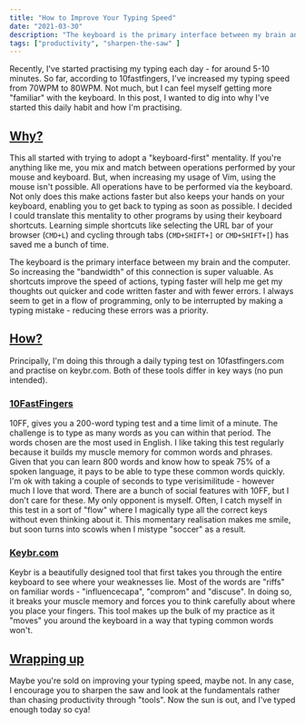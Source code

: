```yaml
---
title: "How to Improve Your Typing Speed"
date: "2021-03-30"
description: "The keyboard is the primary interface between my brain and the computer. So increasing the bandwidth of this connection is super valuable. In this post, I dig into why I started practising typing daily and how you can start"
tags: ["productivity", "sharpen-the-saw" ]
---
```


Recently, I've started practising my typing each day - for around 5-10 minutes. So far, according to 10fastfingers, I've increased my typing speed from 70WPM to 80WPM. Not much, but I can feel myself getting more "familiar" with the keyboard. In this post, I wanted to dig into why I've started this daily habit and how I'm practising.

## [Why?](#why)

This all started with trying to adopt a "keyboard-first" mentality. If you're anything like me, you mix and match between operations performed by your mouse and keyboard. But, when increasing my usage of Vim, using the mouse isn't possible. All operations have to be performed via the keyboard. Not only does this make actions faster but also keeps your hands on your keyboard, enabling you to get back to typing as soon as possible. I decided I could translate this mentality to other programs by using their keyboard shortcuts. Learning simple shortcuts like selecting the URL bar of your browser (`CMD+L`) and cycling through tabs (`CMD+SHIFT+]` or `CMD+SHIFT+[`) has saved me a bunch of time.

The keyboard is the primary interface between my brain and the computer. So increasing the "bandwidth" of this connection is super valuable. As shortcuts improve the speed of actions, typing faster will help me get my thoughts out quicker and code written faster and with fewer errors. I always seem to get in a flow of programming, only to be interrupted by making a typing mistake - reducing these errors was a priority.

## [How?](#how)

Principally, I'm doing this through a daily typing test on 10fastfingers.com and practise on keybr.com.
Both of these tools differ in key ways (no pun intended).

### [10FastFingers](#10fastfingers)

10FF, gives you a 200-word typing test and a time limit of a minute. The challenge is to type as many words as you can within that period. The words chosen are the most used in English.
I like taking this test regularly because it builds my muscle memory for common words and phrases. Given that you can learn 800 words and know how to speak 75% of a spoken language, it pays to be able to type these common words quickly. I'm ok with taking a couple of seconds to type verisimilitude - however much I love that word.
There are a bunch of social features with 10FF, but I don't care for these. My only opponent is myself. Often, I catch myself in this test in a sort of "flow" where I magically type all the correct keys without even thinking about it. This momentary realisation makes me smile, but soon turns into scowls when I mistype "soccer" as a result.

### [Keybr.com](#keybr.com)

Keybr is a beautifully designed tool that first takes you through the entire keyboard to see where your weaknesses lie. Most of the words are "riffs" on familiar words - "influencecapa", "comprom" and "discuse". In doing so, it breaks your muscle memory and forces you to think carefully about where you place your fingers.
This tool makes up the bulk of my practice as it "moves" you around the keyboard in a way that typing common words won't.

## [Wrapping up](#wrapping-up)

Maybe you're sold on improving your typing speed, maybe not. In any case, I encourage you to sharpen the saw and look at the fundamentals rather than chasing productivity through "tools".
Now the sun is out, and I've typed enough today so cya!
